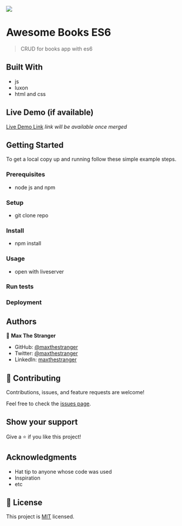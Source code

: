 ![](https://img.shields.io/badge/Microverse-blueviolet)

# Awesome Books ES6

> CRUD for books app with es6

## Built With

- js
- luxon
- html and css

## Live Demo (if available)

[Live Demo Link](https://livedemo.com) _link will be available once merged_

## Getting Started

To get a local copy up and running follow these simple example steps.

### Prerequisites

- node js and npm

### Setup

- git clone repo

### Install

- npm install

### Usage

- open with liveserver

### Run tests

### Deployment

## Authors

👤 **Max The Stranger**

- GitHub: [@maxthestranger](https://github.com/maxthestranger)
- Twitter: [@maxthestranger](https://twitter.com/maxthestranger)
- LinkedIn: [maxthestranger](https://linkedin.com/in/maxthestranger)

## 🤝 Contributing

Contributions, issues, and feature requests are welcome!

Feel free to check the [issues page](../../issues/).

## Show your support

Give a ⭐️ if you like this project!

## Acknowledgments

- Hat tip to anyone whose code was used
- Inspiration
- etc

## 📝 License

This project is [MIT](./MIT.md) licensed.
